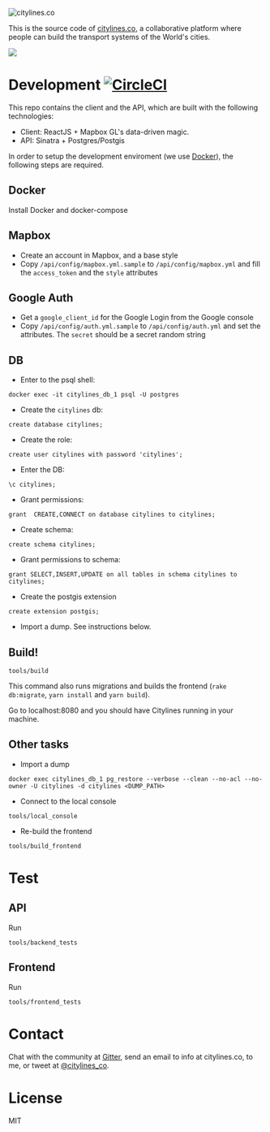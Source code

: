 ![citylines.co](https://user-images.githubusercontent.com/6061036/33101609-a6c7569a-cef7-11e7-8a49-1846b3ccf852.png)

This is the source code of [citylines.co](http://www.citylines.co), a collaborative platform where people can build the transport systems of the World's cities.

![](https://user-images.githubusercontent.com/6061036/40272543-53a12d90-5b85-11e8-88a9-787f257fd243.png)

Development [![CircleCI](https://circleci.com/gh/BrunoSalerno/citylines/tree/master.svg?style=svg)](https://circleci.com/gh/BrunoSalerno/citylines/tree/master)
===========

This repo contains the client and the API, which are built with the following technologies:
- Client: ReactJS + Mapbox GL's data-driven magic.
- API: Sinatra + Postgres/Postgis

In order to setup the development enviroment (we use [Docker](https://www.docker.com/)), the following steps are required.

Docker
------
Install Docker and docker-compose

Mapbox
------
- Create an account in Mapbox, and a base style
- Copy `/api/config/mapbox.yml.sample` to `/api/config/mapbox.yml` and fill the `access_token` and the `style` attributes

Google Auth
-----------
- Get a `google_client_id` for the Google Login from the Google console
- Copy `/api/config/auth.yml.sample` to `/api/config/auth.yml` and set the attributes. The `secret` should be a secret random string

DB
--
- Enter to the psql shell:
```
docker exec -it citylines_db_1 psql -U postgres
```

- Create the `citylines` db:
```
create database citylines;
```

- Create the role:
```
create user citylines with password 'citylines';
```

- Enter the DB:
```
\c citylines;
```

- Grant permissions:
```
grant  CREATE,CONNECT on database citylines to citylines;
```

- Create schema:
```
create schema citylines;
```

- Grant permissions to schema:
```
grant SELECT,INSERT,UPDATE on all tables in schema citylines to citylines;
```

- Create the postgis extension
```
create extension postgis;
```

- Import a dump. See instructions below.

Build!
------

```
tools/build
```

This command also runs migrations and builds the frontend (`rake db:migrate`, `yarn install` and `yarn build`).

Go to localhost:8080 and you should have Citylines running in your machine.

Other tasks
-------

- Import a dump
```
docker exec citylines_db_1 pg_restore --verbose --clean --no-acl --no-owner -U citylines -d citylines <DUMP_PATH>
```

- Connect to the local console
```
tools/local_console
```

- Re-build the frontend
```
tools/build_frontend
```

Test
====
API
---
Run
```
tools/backend_tests
```

Frontend
------
Run
```
tools/frontend_tests
```

Contact
=======

Chat with the community at [Gitter](https://gitter.im/citylines/Lobby), send an email to info at citylines.co, to me, or tweet at [@citylines_co](https://twitter.com/citylines_co).

License
=======
MIT
